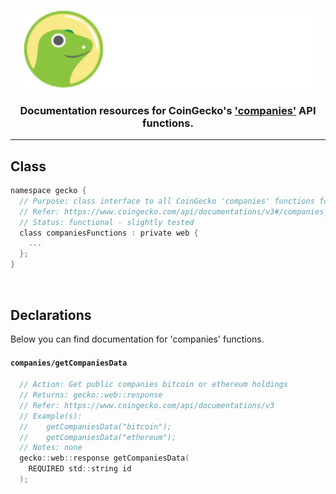 <p align="center">
  <img width="460" height="125" src="/images/coingecko.jpg">
</p>
<h3 align="center">Documentation resources for CoinGecko's <a href="https://www.coingecko.com/api/documentations/v3#/companies_(beta)">'companies'</a> API functions.</h3>
<hr>

<h2>Class</h2>

```c
namespace gecko {
  // Purpose: class interface to all CoinGecko 'companies' functions found below
  // Refer: https://www.coingecko.com/api/documentations/v3#/companies_(beta)
  // Status: functional - slightly tested
  class companiesFunctions : private web {
    ...
  };
}
```

<br>

<h2>Declarations</h2>
<p>Below you can find documentation for 'companies' functions.</p>

<h4><code>companies/getCompaniesData</code></h4>

```c
  // Action: Get public companies bitcoin or ethereum holdings
  // Returns: gecko::web::response
  // Refer: https://www.coingecko.com/api/documentations/v3
  // Example(s):
  //    getCompaniesData("bitcoin");
  //    getCompaniesData("ethereum");
  // Notes: none
  gecko::web::response getCompaniesData(
    REQUIRED std::string id
  );
```
